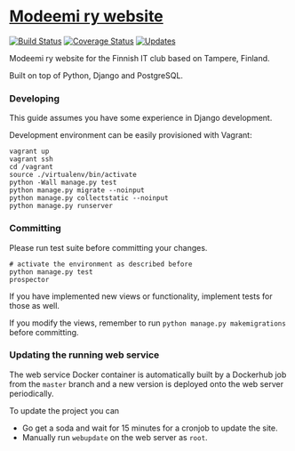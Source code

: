 # [Modeemi ry website](https://www.modeemi.fi)

[![Build Status](https://travis-ci.org/modeemi/intternetvelho.svg?branch=master)](https://travis-ci.org/modeemi/intternetvelho)
[![Coverage Status](https://codecov.io/gh/modeemi/website/branch/master/graph/badge.svg)](https://codecov.io/gh/imodeemi/website)
[![Updates](https://pyup.io/repos/github/modeemi/intternetvelho/shield.svg)](https://pyup.io/repos/github/modeemi/intternetvelho/)

Modeemi ry website for the Finnish IT club based on Tampere, Finland.

Built on top of Python, Django and PostgreSQL.

### Developing

This guide assumes you have some experience in Django development.

Development environment can be easily provisioned with Vagrant:

    vagrant up
    vagrant ssh
    cd /vagrant
    source ./virtualenv/bin/activate
    python -Wall manage.py test
    python manage.py migrate --noinput
    python manage.py collectstatic --noinput
    python manage.py runserver

### Committing

Please run test suite before committing your changes.

    # activate the environment as described before
    python manage.py test
    prospector

If you have implemented new views or functionality, implement tests for those as well.

If you modify the views, remember to run `python manage.py makemigrations` before committing.

### Updating the running web service

The web service Docker container is automatically built by a Dockerhub job
from the `master` branch and a new version is deployed onto the web server periodically.

To update the project you can

- Go get a soda and wait for 15 minutes for a cronjob to update the site.
- Manually run `webupdate` on the web server as `root`.
